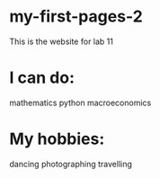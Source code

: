 # my-first-pages-2
This is the website for lab 11

# I can do:
mathematics
python 
macroeconomics

# My hobbies:
dancing
photographing
travelling

